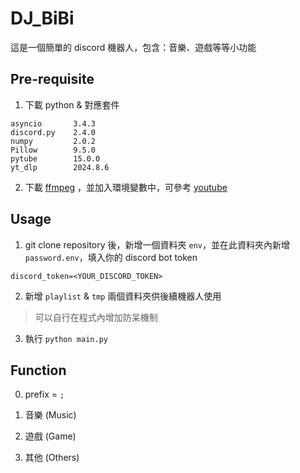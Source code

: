 # DJ_BiBi
這是一個簡單的 discord 機器人，包含：音樂、遊戲等等小功能

## Pre-requisite

1. 下載 python & 對應套件
```
asyncio       3.4.3
discord.py    2.4.0
numpy         2.0.2
Pillow        9.5.0
pytube        15.0.0
yt_dlp        2024.8.6
```

2. 下載 [ffmpeg](https://ffmpeg.org/download.html#build-windows) ，並加入環境變數中，可參考 [youtube](https://youtu.be/hHfzHVuRx7k?t=150)

## Usage

1. git clone repository 後，新增一個資料夾 `env`，並在此資料夾內新增 `password.env`，填入你的 discord bot token
```
discord_token=<YOUR_DISCORD_TOKEN>
```

2. 新增 `playlist` & `tmp` 兩個資料夾供後續機器人使用

> 可以自行在程式內增加防呆機制

3. 執行 `python main.py`

## Function

0. prefix = `;`

1. 音樂 (Music)

2. 遊戲 (Game)

3. 其他 (Others)
